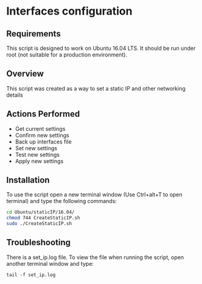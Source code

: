 # Interfaces configuration
## Requirements
This script is designed to work on Ubuntu 16.04 LTS. It should be run under root (not suitable for a production environment).

## Overview
This script was created as a way to set a static IP and other networking details

## Actions Performed
* Get current settings
* Confirm new settings
* Back up interfaces file
* Set new settings
* Test new settings
* Apply new settings

## Installation
To use the script open a new terminal window (Use Ctrl+alt+T to open terminal) and type the following commands:

```bash
cd Ubuntu/staticIP/16.04/
chmod 744 CreateStaticIP.sh
sudo ./CreateStaticIP.sh
```
## Troubleshooting
There is a set_ip.log file. To view the file when running the script, open another terminal window and type:
```
tail -f set_ip.log
